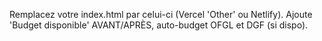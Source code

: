 Remplacez votre index.html par celui-ci (Vercel 'Other' ou Netlify). Ajoute 'Budget disponible' AVANT/APRÈS, auto-budget OFGL et DGF (si dispo).